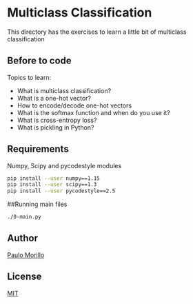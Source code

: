 # Multiclass Classification

This directory has the exercises to learn a little bit of multiclass classification

## Before to code

Topics to learn:

- What is multiclass classification?
- What is a one-hot vector?
- How to encode/decode one-hot vectors
- What is the softmax function and when do you use it?
- What is cross-entropy loss?
- What is pickling in Python?

## Requirements
Numpy, Scipy and pycodestyle modules


```bash
pip install --user numpy==1.15
pip install --user scipy==1.3
pip install --user pycodestyle==2.5

```

##Running main files
```bash
./0-main.py

```


## Author
[Paulo Morillo](https://www.linkedin.com/in/paulo-morillo-mu%C3%B1oz-191745143/)

## License
[MIT](https://choosealicense.com/licenses/mit/)